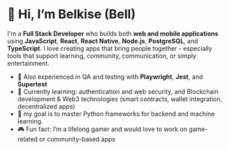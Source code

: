 # 👋 Hi, I’m Belkise (Bell)

I'm a **Full Stack Developer** who builds both **web and mobile applications** using **JavaScript**, **React**, **React Native**, **Node.js**, **PostgreSQL**, and **TypeScript**. I love creating apps that bring people together - especially tools that support learning, community, communication, or simply entertainment.

- 🧪 Also experienced in QA and testing with **Playwright**, **Jest**, and **Supertest**  
- 🔐 Currently learning: authentication and web security, and Blockchain development & Web3 technologies (smart contracts, wallet integration, decentralized apps)
- 🎯 my goal is to master Python frameworks for backend and machine learning.
- 🎮 Fun fact: I’m a lifelong gamer and would love to work on game-related or community-based apps  


<!---
bbell2411/bbell2411 is a ✨ special ✨ repository because its `README.md` (this file) appears on your GitHub profile.
You can click the Preview link to take a look at your changes.
--->
